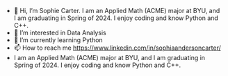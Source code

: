 - 👋 Hi, I’m Sophie Carter. I am an Applied Math (ACME) major at BYU, and I am graduating in Spring of 2024. I enjoy coding and know Python and C++. 
- 👀 I’m interested in Data Analysis
- 🌱 I’m currently learning Python
- 📫 How to reach me https://www.linkedin.com/in/sophiaandersoncarter/
- I am an Applied Math (ACME) major at BYU, and I am graduating in Spring of 2024. I enjoy coding and know Python and C++. 

<!---
asophia341/asophia341 is a ✨ special ✨ repository because its `README.md` (this file) appears on your GitHub profile.
You can click the Preview link to take a look at your changes.
--->
